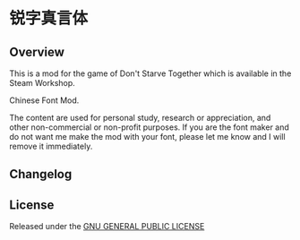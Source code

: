 # 锐字真言体

## Overview

This is a mod for the game of Don't Starve Together which is available in the Steam Workshop. 

Chinese Font Mod.

The content are used for personal study, research or appreciation, and other non-commercial or non-profit purposes. If you are the font maker and do not want me make the mod with your font, please let me know and I will remove it immediately.

## Changelog

## License

Released under the [GNU GENERAL PUBLIC LICENSE](https://www.gnu.org/licenses/gpl-3.0.en.html)
